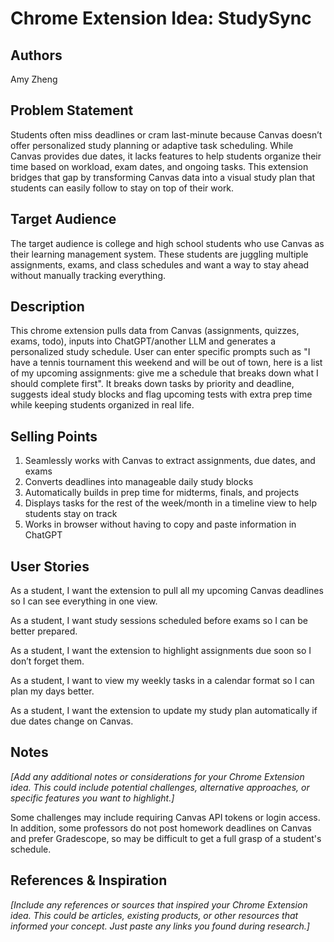 # Chrome Extension Idea: StudySync 

## Authors

Amy Zheng

## Problem Statement

Students often miss deadlines or cram last-minute because Canvas doesn’t offer personalized study planning or adaptive task scheduling. 
While Canvas provides due dates, it lacks features to help students organize their time based on workload, exam dates, and ongoing tasks. 
This extension bridges that gap by transforming Canvas data into a visual study plan that students can easily follow to stay on top of their work.

## Target Audience

The target audience is college and high school students who use Canvas as their learning management system. 
These students are juggling multiple assignments, exams, and class schedules and want a way to stay ahead without manually tracking everything.

## Description

This chrome extension pulls data from Canvas (assignments, quizzes, exams, todo), inputs into ChatGPT/another LLM and generates a personalized study schedule. 
User can enter specific prompts such as "I have a tennis tournament this weekend and will be out of town, here is a list of my upcoming assignments: give me a 
schedule that breaks down what I should complete first". It breaks down tasks by priority and deadline, suggests ideal study blocks and flag upcoming tests with extra prep time while keeping students
organized in real life.

## Selling Points

1. Seamlessly works with Canvas to extract assignments, due dates, and exams
2. Converts deadlines into manageable daily study blocks
3. Automatically builds in prep time for midterms, finals, and projects
4. Displays tasks for the rest of the week/month in a timeline view to help students stay on track
5. Works in browser without having to copy and paste information in ChatGPT

## User Stories

As a student, I want the extension to pull all my upcoming Canvas deadlines so I can see everything in one view.

As a student, I want study sessions scheduled before exams so I can be better prepared.

As a student, I want the extension to highlight assignments due soon so I don’t forget them.

As a student, I want to view my weekly tasks in a calendar format so I can plan my days better.

As a student, I want the extension to update my study plan automatically if due dates change on Canvas.

## Notes

_[Add any additional notes or considerations for your Chrome Extension idea. This could include potential challenges, alternative approaches, or specific features you want to highlight.]_

Some challenges may include requiring Canvas API tokens or login access. In addition, some professors do not post homework deadlines on Canvas and prefer Gradescope,
so may be difficult to get a full grasp of a student's schedule.
## References & Inspiration

_[Include any references or sources that inspired your Chrome Extension idea. This could be articles, existing products, or other resources that informed your concept. Just paste any links you found during research.]_
